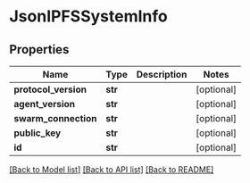 # JsonIPFSSystemInfo


## Properties
Name | Type | Description | Notes
------------ | ------------- | ------------- | -------------
**protocol_version** | **str** |  | [optional] 
**agent_version** | **str** |  | [optional] 
**swarm_connection** | **str** |  | [optional] 
**public_key** | **str** |  | [optional] 
**id** | **str** |  | [optional] 

[[Back to Model list]](../README.md#documentation-for-models) [[Back to API list]](../README.md#documentation-for-api-endpoints) [[Back to README]](../README.md)



